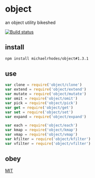 # object

an object utility bikeshed

[![Build status](https://travis-ci.org/michaelrhodes/object.svg?branch=master)](https://travis-ci.org/michaelrhodes/object)


## install
```sh
npm install michaelrhodes/object#1.3.1
```

## use
```js
var clone = require('object/clone')
var extend = require('object/extend')
var mutate = require('object/mutate')
var omit = require('object/omit')
var pick = require('object/pick')
var get = require('object/get')
var set = require('object/set')
var expand = require('object/expand')

var each = require('object/each')
var kmap = require('object/kmap')
var vmap = require('object/vmap')
var kfilter = require('object/kfilter')
var vfilter = require('object/vfilter')
```

## obey
[MIT](https://opensource.org/licenses/MIT)
